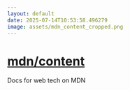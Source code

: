 ```yaml
---
layout: default
date: 2025-07-14T10:53:58.496279
image: assets/mdn_content_cropped.png
---
```


# [mdn/content](https://github.com/mdn/content)

Docs for web tech on MDN
